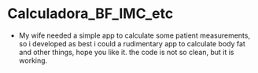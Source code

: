 # Calculadora_BF_IMC_etc
  
  - My wife needed a simple app to calculate some patient measurements,
so i developed as best i could a rudimentary app to calculate body fat and other things, hope you like it.
the code is not so clean, but it is working.
